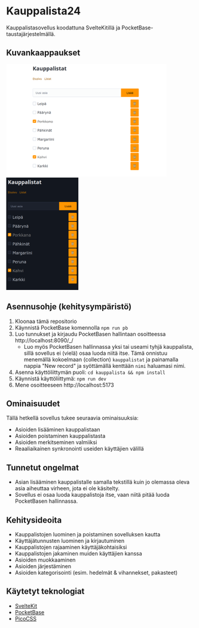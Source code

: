 # Kauppalista24

Kauppalistasovellus koodattuna SvelteKitillä ja
PocketBase-taustajärjestelmällä.

## Kuvankaappaukset

[<img src="./kuva1.png" height="300" alt="Kuva 1, Vaalea teema">](./kuva1.png)
[<img src="./kuva2.png" height="300" alt="Kuva 2, Tumma teema">](./kuva2.png)

## Asennusohje (kehitysympäristö)

1. Kloonaa tämä repositorio
2. Käynnistä PocketBase komennolla `npm run pb`
3. Luo tunnukset ja kirjaudu PocketBasen hallintaan osoitteessa
   http://localhost:8090/\_/
    - Luo myös PocketBasen hallinnassa yksi tai useami tyhjä kauppalista, sillä
      sovellus ei (vielä) osaa luoda niitä itse. Tämä onnistuu menemällä
      kokoelmaan (collection) `kauppalistat` ja painamalla nappia "New record"
      ja syöttämällä kenttään `nimi` haluamasi nimi.
4. Asenna käyttöliittymän puoli: `cd kauppalista && npm install`
5. Käynnistä käyttöliittymä: `npm run dev`
6. Mene osoitteeseen http://localhost:5173


## Ominaisuudet

Tällä hetkellä sovellus tukee seuraavia ominaisuuksia:

* Asioiden lisääminen kauppalistaan
* Asioiden poistaminen kauppalistasta
* Asioiden merkitseminen valmiiksi
* Reaaliaikainen synkronointi useiden käyttäjien välillä

## Tunnetut ongelmat

* Asian lisääminen kauppalistalle samalla tekstillä kuin jo olemassa
  oleva asia aiheuttaa virheen, jota ei ole käsitelty.
* Sovellus ei osaa luoda kauppalistoja itse, vaan niitä pitää luoda
  PocketBasen hallinnassa.

## Kehitysideoita

* Kauppalistojen luominen ja poistaminen sovelluksen kautta
* Käyttäjätunnusten luominen ja kirjautuminen
* Kauppalistojen rajaaminen käyttäjäkohtaisiksi
* Kauppalistojen jakaminen muiden käyttäjien kanssa
* Asioiden muokkaaminen
* Asioiden järjestäminen
* Asioiden kategorisointi (esim. hedelmät & vihannekset, pakasteet)

## Käytetyt teknologiat

* [SvelteKit](https://kit.svelte.dev/)
* [PocketBase](https://pocketbase.io/)
* [PicoCSS](https://picocss.com/)
